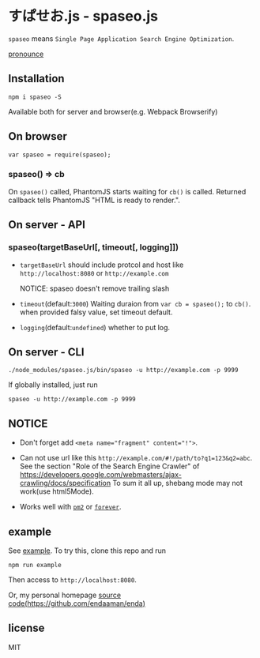 # すぱせお.js - spaseo.js

`spaseo` means `Single Page Application Search Engine Optimization`.

[pronounce](https://raw.githubusercontent.com/endaaman/spaseo/master/misc/spaseo.mp3)

## Installation

```
npm i spaseo -S
```
Available both for server and browser(e.g. Webpack Browserify)


## On browser

```
var spaseo = require(spaseo);
```

### spaseo() => cb
On `spaseo()` called, PhantomJS starts waiting for `cb()` is called. Returned callback tells PhantomJS "HTML is ready to render.".


## On server - API
### spaseo(targetBaseUrl[, timeout[, logging]])

* `targetBaseUrl` should include protcol and host like
  `http://localhost:8080` or `http://example.com`

  NOTICE: spaseo doesn't remove trailing slash

* `timeout`(default:`3000`) Waiting duraion from `var cb = spaseo();` to `cb()`. when provided falsy value, set timeout default.

* `logging`(default:`undefined`) whether to put log.

## On server - CLI
```
./node_modules/spaseo.js/bin/spaseo -u http://example.com -p 9999
```
If globally installed, just run
```
spaseo -u http://example.com -p 9999
```


## NOTICE

* Don't forget add `<meta name="fragment" content="!">`.
* Can not use url like this `http://example.com/#!/path/to?q1=123&q2=abc`.
  See the section "Role of the Search Engine Crawler" of
  https://developers.google.com/webmasters/ajax-crawling/docs/specification
  To sum it all up, shebang mode may not work(use html5Mode).

* Works well with [`pm2`](https://github.com/Unitech/pm2) or [`forever`](https://github.com/foreverjs/forever).


## example
See [example](https://github.com/endaaman/spaseo.js/tree/master/example). To try this, clone this repo and run
```
npm run example
```
Then access to `http://localhost:8080`.

Or, my personal homepage [source code(https://github.com/endaaman/enda)](https://github.com/endaaman/enda)

## license
MIT
